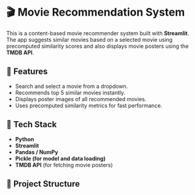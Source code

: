 # 🎬 Movie Recommendation System

This is a content-based movie recommender system built with **Streamlit**. The app suggests similar movies based on a selected movie using precomputed similarity scores and also displays movie posters using the **TMDB API**.

## 🚀 Features

- Search and select a movie from a dropdown.
- Recommends top 5 similar movies instantly.
- Displays poster images of all recommended movies.
- Uses precomputed similarity metrics for fast performance.

## 🧠 Tech Stack

- **Python**
- **Streamlit**
- **Pandas / NumPy**
- **Pickle (for model and data loading)**
- **TMDB API** (for fetching movie posters)

## 📁 Project Structure

